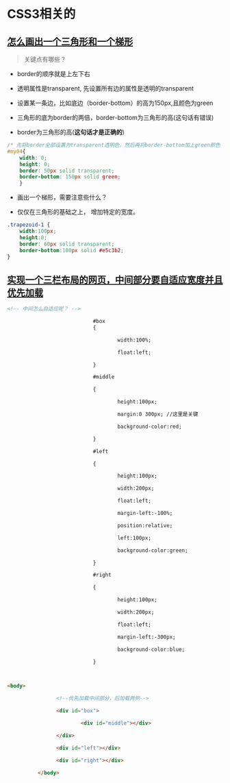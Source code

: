 # CSS3相关的

## [怎么画出一个三角形和一个梯形](https://segmentfault.com/a/1190000005715074)

> 关键点有哪些？

- border的顺序就是上左下右
- 透明属性是transparent, 先设置所有边的属性是透明的transparent
- 设置某一条边，比如底边（border-bottom）的高为150px,且颜色为green

- 三角形的底为border的两倍，border-bottom为三角形的高(这句话有错误)
- border为三角形的高(**这句话才是正确的**)

```css
/* 先将border全部设置为transparent透明色，然后再将border-bottom加上green颜色 */
#my04{
    width: 0;
    height: 0;
    border: 50px solid transparent;
    border-bottom: 150px solid green;
    }
```

- 画出一个梯形，需要注意些什么？

- 仅仅在三角形的基础之上， 增加特定的宽度。

```css
.trapezoid-1 {
    width:100px;
    height:0;
    border: 60px solid transparent;
    border-bottom:100px solid #e5c3b2;
}
```

## [实现一个三栏布局的网页，中间部分要自适应宽度并且优先加载](https://blog.csdn.net/whisper_a/article/details/29262843)

```html
<!-- 中间怎么自适应呢？ -->

                            #box
                            {

                                    width:100%;

                                    float:left;

                            }

                            #middle

                            {

                                    height:100px;

                                    margin:0 300px; //这里是关键

                                    background-color:red;

                            }

                            #left

                            {

                                    height:100px;

                                    width:200px;

                                    float:left;

                                    margin-left:-100%;

                                    position:relative;

                                    left:100px;

                                    background-color:green;

                            }

                            #right

                            {

                                    height:100px;

                                    width:200px;

                                    float:left;

                                    margin-left:-300px;

                                    background-color:blue;

                            }



<body>

                <!--优先加载中间部分，后加载两侧-->

                <div id="box">

                        <div id="middle"></div>

                </div>

                <div id="left"></div>

                <div id="right"></div>
  
          </body> 
```
